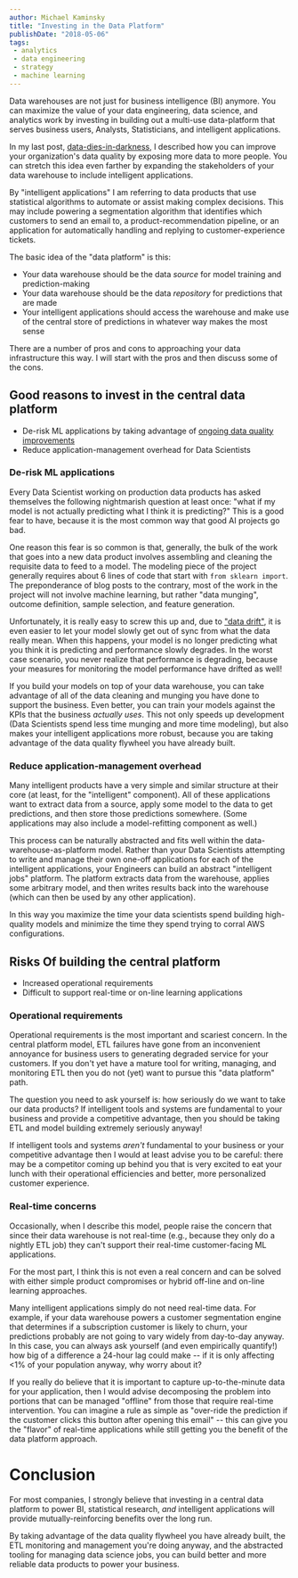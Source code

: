 ```yaml
---
author: Michael Kaminsky
title: "Investing in the Data Platform"
publishDate: "2018-05-06"
tags: 
 - analytics
 - data engineering
 - strategy
 - machine learning
---
```


Data warehouses are not just for business intelligence (BI) anymore. You can maximize the value of your data engineering, data science, and analytics work by investing in building out a multi-use data-platform that serves business users, Analysts, Statisticians, and intelligent applications.

In my last post, [data-dies-in-darkness](content/post/data-dies-in-darkness.md), I described how you can improve your organization's data quality by exposing more data to more people. You can stretch this idea even farther by expanding the stakeholders of your data warehouse to include intelligent applications. 
<!--more-->

By "intelligent applications" I am referring to data products that use statistical algorithms to automate or assist making complex decisions. This may include powering a segmentation algorithm that identifies which customers to send an email to, a product-recommendation pipeline, or an application for automatically handling and replying to customer-experience tickets. 

The basic idea of the "data platform" is this:

* Your data warehouse should be the data *source* for model training and prediction-making
* Your data warehouse should be the data *repository* for predictions that are made
* Your intelligent applications should access the warehouse and make use of the central store of predictions in whatever way makes the most sense

There are a number of pros and cons to approaching your data infrastructure this way. I will start with the pros and then discuss some of the cons.

## Good reasons to invest in the central data platform

* De-risk ML applications by taking advantage of [ongoing data quality improvements](content/post/data-dies-in-darkness.md)
* Reduce application-management overhead for Data Scientists

### De-risk ML applications
Every Data Scientist working on production data products has asked themselves the following nightmarish question at least once: "what if my model is not actually predicting what I think it is predicting?" This is a good fear to have, because it is the most common way that good AI projects go bad.

One reason this fear is so common is that, generally, the bulk of the work that goes into a new data product involves assembling and cleaning the requisite data to feed to a model. The modeling piece of the project generally requires about 6 lines of code that start with `from sklearn import`. The preponderance of blog posts to the contrary, most of the work in the project will not involve machine learning, but rather "data munging", outcome definition, sample selection, and feature generation.  

Unfortunately, it is really easy to screw this up and, due to ["data drift"](https://streamsets.com/reports/data-drift/), it is even easier to let your model slowly get out of sync from what the data really mean. When this happens, your model is no longer predicting what you think it is predicting and performance slowly degrades. In the worst case scenario, you never realize that performance is degrading, because your measures for monitoring the model performance have drifted as well!

If you build your models on top of your data warehouse, you can take advantage of all of the data cleaning and munging you have done to support the business. Even better, you can train your models against the KPIs that the business *actually uses*. This not only speeds up development (Data Scientists spend less time munging and more time modeling), but also makes your intelligent applications more robust, because you are taking advantage of the data quality flywheel you have already built. 

### Reduce application-management overhead

Many intelligent products have a very simple and similar structure at their core (at least, for the "intelligent" component). All of these applications want to extract data from a source, apply some model to the data to get predictions, and then store those predictions somewhere. (Some applications may also include a model-refitting component as well.)

This process can be naturally abstracted and fits well within the data-warehouse-as-platform model. Rather than your Data Scientists attempting to write and manage their own one-off applications for each of the intelligent applications, your Engineers can build an abstract "intelligent jobs" platform. The platform extracts data from the warehouse, applies some arbitrary model, and then writes results back into the warehouse (which can then be used by any other application). 

In this way you maximize the time your data scientists spend building high-quality models and minimize the time they spend trying to corral AWS configurations.  


## Risks Of building the central platform

* Increased operational requirements
* Difficult to support real-time or on-line learning applications

### Operational requirements

Operational requirements is the most important and scariest concern. In the central platform model, ETL failures have gone from an inconvenient annoyance for business users to generating degraded service for your customers. If you don't yet have a mature tool for writing, managing, and monitoring ETL then you do not (yet) want to pursue this "data platform" path. 

The question you need to ask yourself is: how seriously do we want to take our data products? If intelligent tools and systems are fundamental to your business and provide a competitive advantage, then you should be taking ETL and model building extremely seriously anyway!

If intelligent tools and systems *aren't* fundamental to your business or your competitive advantage then I would at least advise you to be careful: there may be a competitor coming up behind you that is very excited to eat your lunch with their operational efficiencies and better, more personalized customer experience.

### Real-time concerns

Occasionally, when I describe this model, people raise the concern that since their data warehouse is not real-time (e.g., because they only do a nightly ETL job) they can't support their real-time customer-facing ML applications.

For the most part, I think this is not even a real concern and can be solved with either simple product compromises or hybrid off-line and on-line learning approaches.

Many intelligent applications simply do not need real-time data. For example, if your data warehouse powers a customer segmentation engine that determines if a subscription customer is likely to churn, your predictions probably are not going to vary widely from day-to-day anyway. In this case, you can always ask yourself (and even empirically quantify!) how big of a difference a 24-hour lag could make -- if it is only affecting <1% of your population anyway, why worry about it?

If you really do believe that it is important to capture up-to-the-minute data for your application, then I would advise decomposing the problem into portions that can be managed "offline" from those that require real-time intervention. You can imagine a rule as simple as "over-ride the prediction if the customer clicks this button after opening this email" -- this can give you the "flavor" of real-time applications while still getting you the benefit of the data platform approach.

# Conclusion

For most companies, I strongly believe that investing in a central data platform to power BI, statistical research, *and* intelligent applications will provide mutually-reinforcing benefits over the long run.

By taking advantage of the data quality flywheel you have already built, the ETL monitoring and management you're doing anyway, and the abstracted tooling for managing data science jobs, you can build better and more reliable data products to power your business.
